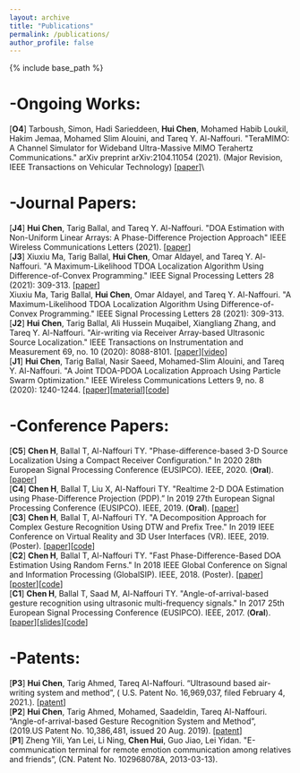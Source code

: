```yaml
---
layout: archive
title: "Publications"
permalink: /publications/
author_profile: false
---
```


{% include base_path %}


-Ongoing Works:
======
[**O4**] Tarboush, Simon, Hadi Sarieddeen, **Hui Chen**, Mohamed Habib Loukil, Hakim Jemaa, Mohamed Slim Alouini, and Tareq Y. Al-Naffouri. "TeraMIMO: A Channel Simulator for Wideband Ultra-Massive MIMO Terahertz Communications." arXiv preprint arXiv:2104.11054 (2021). (Major Revision, IEEE Transactions on Vehicular Technology) \[[paper](https://arxiv.org/pdf/2104.11054.pdf)\]\

-Journal Papers:
======
[**J4**] **Hui Chen**, Tarig Ballal, and Tareq Y. Al-Naffouri. "DOA Estimation with Non-Uniform Linear Arrays: A Phase-Difference Projection Approach" IEEE Wireless Communications Letters (2021). \[[paper](https://ieeexplore.ieee.org/document/9506874)\]\
[**J3**] Xiuxiu Ma, Tarig Ballal, **Hui Chen**, Omar Aldayel, and Tareq Y. Al-Naffouri. "A Maximum-Likelihood TDOA Localization Algorithm Using Difference-of-Convex Programming." IEEE Signal Processing Letters 28 (2021): 309-313. \[[paper](https://ieeexplore.ieee.org/stamp/stamp.jsp?arnumber=9325001)\]\
Xiuxiu Ma, Tarig Ballal, **Hui Chen**, Omar Aldayel, and Tareq Y. Al-Naffouri. "A Maximum-Likelihood TDOA Localization Algorithm Using Difference-of-Convex Programming." IEEE Signal Processing Letters 28 (2021): 309-313.
[**J2**] **Hui Chen**, Tarig Ballal, Ali Hussein Muqaibel, Xiangliang Zhang, and Tareq Y. Al-Naffouri. "Air-writing via Receiver Array-based Ultrasonic Source Localization." IEEE Transactions on Instrumentation and Measurement 69, no. 10 (2020): 8088-8101. \[[paper](https://ieeexplore.ieee.org/stamp/stamp.jsp?arnumber=9082625)\]\[[video](https://www.youtube.com/watch?v=XRi2iezsG4Q)\]\
[**J1**] **Hui Chen**, Tarig Ballal, Nasir Saeed, Mohamed-Slim Alouini, and Tareq Y. Al-Naffouri. "A Joint TDOA-PDOA Localization Approach Using Particle Swarm Optimization." IEEE Wireless Communications Letters 9, no. 8 (2020): 1240-1244. \[[paper](https://ieeexplore.ieee.org/iel7/5962382/6065724/09062333.pdf)\]\[[material](https://www.researchgate.net/publication/340460207_A_Lower_Bound_for_Joint_TDOA-PDOA_Localization)\]\[[code](https://github.com/chenhui07c8/Localization-algorithms/tree/master/TDOA-PDOA%20Localization)\]

-Conference Papers:
======
[**C5**] **Chen H**, Ballal T, Al-Naffouri TY. "Phase-difference-based 3-D Source Localization Using a Compact Receiver Configuration." In 2020 28th European Signal Processing Conference (EUSIPCO). IEEE, 2020. (**Oral**). \[[paper](https://www.researchgate.net/publication/342444512_Phase-difference-based_3-D_Source_Localization_Using_a_Compact_Receiver_Configuration)\]\
[**C4**] **Chen H**, Ballal T, Liu X, Al-Naffouri TY. "Realtime 2-D DOA Estimation using Phase-Difference Projection (PDP).” In 2019 27th European Signal Processing Conference (EUSIPCO). IEEE, 2019. (**Oral**). \[[paper](https://ieeexplore.ieee.org/stamp/stamp.jsp?arnumber=8902804&tag=1)\]\
[**C3**] **Chen H**, Ballal T, Al-Naffouri TY. "A Decomposition Approach for Complex Gesture Recognition Using DTW and Prefix Tree." In 2019 IEEE Conference on Virtual Reality and 3D User Interfaces (VR). IEEE, 2019. (Poster). \[[paper](https://ieeexplore.ieee.org/stamp/stamp.jsp?tp=&arnumber=8797868)\]\[[code](https://github.com/chenhui07c8/Complex-Gesture-Recognition-using-DTW-and-Prefix-Tree)\]\
[**C2**] **Chen H**, Ballal T, Al-Naffouri TY. "Fast Phase-Difference-Based DOA Estimation Using Random Ferns." In 2018 IEEE Global Conference on Signal and Information Processing (GlobalSIP). IEEE, 2018. (Poster). \[[paper](https://ieeexplore.ieee.org/stamp/stamp.jsp?arnumber=8646676)\]\[[poster](https://github.com/chenhui07c8/Air-writing/blob/master/Related%20Materials/2018%20GlobalSIP%20poster.pdf)\]\[[code](https://github.com/chenhui07c8/DOA-AOA-algorithms/tree/master/2%20AOA%20Random%20Ferns)\]\
[**C1**] **Chen H**, Ballal T, Saad M, Al-Naffouri TY. "Angle-of-arrival-based gesture recognition using ultrasonic multi-frequency signals." In 2017 25th European Signal Processing Conference (EUSIPCO). IEEE, 2017. (**Oral**). \[[paper](https://ieeexplore.ieee.org/stamp/stamp.jsp?arnumber=8081160)\]\[[slides](https://github.com/chenhui07c8/Air-writing/blob/master/Related%20Materials/2017%20Eusipco%20oral%20ppt.pdf)\]\[[code](https://github.com/chenhui07c8/DOA-AOA-algorithms/tree/master/1%20AOA%20Search)\]


-Patents:
======
[**P3**] **Hui Chen**, Tarig Ahmed, Tareq Al-Naffouri. “Ultrasound based air-writing system and method”, ( U.S. Patent No. 16,969,037, filed February 4, 2021.). \[[patent](https://patentimages.storage.googleapis.com/83/11/f1/426dea83615411/US20210033693A1.pdf)\]\
[**P2**] **Hui Chen**, Tarig Ahmed, Mohamed, Saadeldin, Tareq Al-Naffouri. “Angle-of-arrival-based Gesture Recognition System and Method”, (2019.US Patent No. 10,386,481, issued 20 Aug. 2019). \[[patent](https://patentimages.storage.googleapis.com/29/ed/66/3c72c30f788e26/US10386481.pdf)\]\
[**P1**] Zheng Yili, Yan Lei, Li Ning, **Chen Hui**, Guo Jiao, Lei Yidan. "E-communication terminal for remote emotion communication among relatives and friends”, (CN. Patent No. 102968078A, 2013-03-13).
